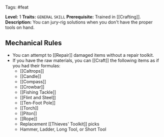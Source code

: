 Tags: #feat 

**Level:** 1
**Traits:** `GENERAL` `SKILL`
**Prerequisite:** Trained in [[Crafting]].
**Description:** You can jury-rig solutions when you don't have the proper tools on hand.

## Mechanical Rules

- You can attempt to [[Repair]] damaged items without a repair toolkit.
- If you have the raw materials, you can [[Craft]] the following items as if you had their formulas:
	- [[Caltrops]]
	- [[Candle]]
	- [[Compass]]
	- [[Crowbar]]
	- [[Fishing Tackle]]
	- [[Flint and Steel]]
	- [[Ten-Foot Pole]]
	- [[Torch]]
	- [[Piton]]
	- [[Rope]]
	- Replacement [[Thieves' Toolkit]] picks
	- Hammer, Ladder, Long Tool, or Short Tool